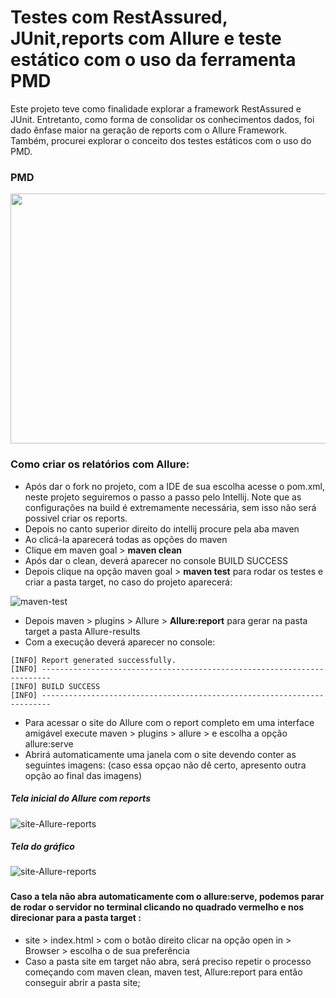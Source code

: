 # Testes com RestAssured, JUnit,reports com Allure e teste estático com o uso da ferramenta PMD

Este projeto teve como finalidade explorar a framework RestAssured e JUnit. 
Entretanto, como forma de consolidar os conhecimentos dados, foi dado ênfase maior na geração de reports com o Allure Framework. Também, procurei explorar o conceito dos testes estáticos com o uso do PMD.

### PMD
<img src = "https://github.com/Denise-Melo/Testes-com-RestAssured-JUnit-e-Allure/blob/main/teste-estatico-pmd/pmd.png" width="800px" height= "400px">

### Como criar os relatórios com Allure:
* Após dar o fork no projeto, com a IDE de sua escolha acesse o pom.xml, neste projeto seguiremos o passo a passo pelo Intellij.
  Note que as configurações na build é extremamente necessária, sem isso não será possivel criar os reports.
* Depois no canto superior direito do intellij procure pela aba maven
* Ao clicá-la aparecerá todas as opções do maven
* Clique em maven goal > **maven clean**
* Após dar o clean, deverá aparecer no console BUILD SUCCESS
* Depois clique na opção maven goal > **maven test** para rodar os testes e criar a pasta target, no caso do projeto aparecerá: 

![maven-test](https://github.com/Denise-Melo/testes-RestAssured--JUnit-/blob/main/imagens-allure/imagem-do-console-apos-rodar-maven-test.png)

* Depois maven > plugins > Allure > **Allure:report** para gerar na pasta target a pasta Allure-results
* Com a execução deverá aparecer no console:
```
[INFO] Report generated successfully.
[INFO] ------------------------------------------------------------------------
[INFO] BUILD SUCCESS
[INFO] ------------------------------------------------------------------------

```
* Para acessar o site do Allure com o report completo em uma interface amigável execute maven >  plugins > allure >  e escolha a opção allure:serve
* Abrirá automaticamente uma janela com o site devendo conter as seguintes imagens: (caso essa opçao não dê certo, apresento outra opção ao final das imagens)

##### Tela inicial do Allure com reports
![site-Allure-reports](https://github.com/Denise-Melo/Testes-com-RestAssured-JUnit-e-Allure/blob/main/imagens-allure/tela-inicial-allure-com-os-3-testes.png)

##### Tela do gráfico
![site-Allure-reports](https://github.com/Denise-Melo/Testes-com-RestAssured-JUnit-e-Allure/blob/main/imagens-allure/grafico-allure-report.png)

###
#### Caso a tela não abra automaticamente com o allure:serve, podemos parar de rodar o servidor no terminal clicando no quadrado vermelho e nos direcionar para a pasta target :

* site > index.html > com o botão direito clicar na opção open in > Browser > escolha o de sua preferência
* Caso a pasta site em target não abra, será preciso repetir o processo começando com maven clean, maven test, Allure:report para então conseguir abrir a pasta site;

